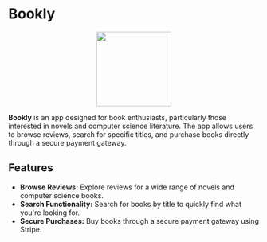 # Bookly

<p align="center">
  <img src="Assets/Images/play_store_512" width="150" />
</p>

**Bookly** is an app designed for book enthusiasts, particularly those interested in novels and computer science literature. The app allows users to browse reviews, search for specific titles, and purchase books directly through a secure payment gateway.

## Features

- **Browse Reviews:** Explore reviews for a wide range of novels and computer science books.
- **Search Functionality:** Search for books by title to quickly find what you're looking for.
- **Secure Purchases:** Buy books through a secure payment gateway using Stripe.
